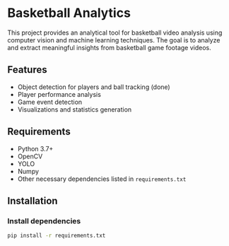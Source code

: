 # Basketball Analytics

This project provides an analytical tool for basketball video analysis using computer vision and machine learning techniques. The goal is to analyze and extract meaningful insights from basketball game footage videos.

## Features

- Object detection for players and ball tracking (done)
- Player performance analysis 
- Game event detection 
- Visualizations and statistics generation

## Requirements

- Python 3.7+
- OpenCV
- YOLO
- Numpy
- Other necessary dependencies listed in `requirements.txt`

## Installation

### Install dependencies
```bash
pip install -r requirements.txt

